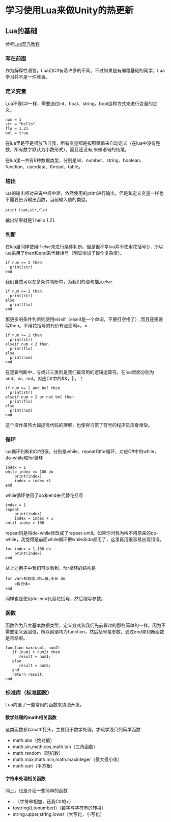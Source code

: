 # 学习使用Lua来做Unity的热更新
## Lua的基础
参考[Lua菜鸟教程](http://www.runoob.com/lua/lua-basic-syntax.html)
### 写在前面
作为解释性语言，Lua和C#有着许多的不同。不过如果是有编程基础的同学，Lua学习并不是一件难事。
### 定义变量
Lua不像C#一样，需要通过int、float、string，bool这种方式来进行变量的定义。
```
num = 1
str = "hello"
flo = 1.21
bol = true
```

在lua里是不是很放飞自我，所有变量都是按照赋值来自动定义（在lua中没有整数，所有数字默认为小数形式）。而且还没有;来做语句的结尾。

在lua里一共有8种数据类型，分别是nil、number、string、boolean、function、userdata、thread、table。

### 输出
lua的输出相对来说中规中矩，依然使用的print进行输出，但是和定义变量一样也不需要告诉输出函数，当前输入值的类型。
```
print（num,str,flo）
```

输出结果就是1  hello  1.21.

### 判断
在lua里同样使用if else来进行条件判断。但是很不幸lua并不使用花括号{}，所以lua采用了then和end来代替括号（明显增加了操作复杂度）。
```
if num >= 2 then
  print(str)
end
```

我们自然可以在多条件判断中，为我们的语句插入else.
```
if num >= 2 then
  print(str)
else
  print(flo)
end
```

那更多的条件判断则使用elseif（elseif是一个单词，不要打空格了）,而且还需要写then。不用花括号的代价有点高啊=。=
```
if num >= 2 then
  print(str)
elseif num < 2 then
  print(flo)
else
  print(num)
end
```

在逻辑判断中，与或非三类则是我们最常用的逻辑运算符。在lua里面分别为and、or、not。对应C#中的&&，||，！
```
if num >= 2 and bol then
  print(str)
elseif num < 2 or not bol then
  print(flo)
else
  print(num)
end
```

这个操作虽然大幅提高代码的理解，也使得习惯了符号的程序员浑身难受。

### 循环
lua循环判断和C#很像，分别是while、repeat和for循环，对应C#中的while，do-while和for循环

```
index = 1
while index <= 100 do
	print(index)
	index = index +1 
end
```

while循环使用了do和end来代替花括号

```
index = 1
repeat 
	print(index)
	index = index + 1
until index > 100
```

repeat则是将do-while修改成了repeat-until。如果你问我为啥不用原来的do-while，我觉得是前面while循环把while和do都用了，这里再用很容易出现错误。

```
for index = 1,100 do
	print(index)
end
```

从上述例子中我们可以看到，for循环的结构是
```
for var=初始值,终止值,步长 do  
    <执行体>  
end  
```

同样也是使用do-end代替花括号，然后缩写参数。

### 函数
函数作为八大基本数据类型，定义方式和我们先前看过的那些简单的一样。因为不需要定义返回值，所以前缀均为function，然后括号接参数，通过end来判断函数是否结束。
```
function max(num1, num2)
   if (num1 > num2) then
      result = num1;
   else
      result = num2;
   end
   return result; 
end
```

### 标准库（标准函数）
Lua内置了一些常用的函数来协助开发。
#### 数学处理的math相关函数
这类函数都以math打头，主要用于数学处理。才疏学浅只列简单函数
- math.abs（绝对值）
- math.sin,math.cos,math.tan（三角函数）
- math.random（随机数）
- math.max,math.min,math.maxinteger（最大最小值）
- math.sqrt（平方根）
#### 字符串处理相关函数
同上，也是介绍一些简单的函数
- ..（字符串相加，还我C#的+）
- tostring(),tonumber()（数字与字符串的转换）
- string.upper,string.lower（大写化，小写化）


